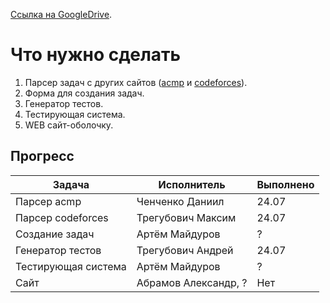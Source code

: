 [Ссылка на GoogleDrive](https://drive.google.com/drive/folders/1jSz1wb4Br7J82AKmoHt2bKFakgbJJb3t?usp=sharing).

# Что нужно сделать
1. Парсер задач с других сайтов ([acmp](https://acmp.ru) и [codeforces](https://codeforces.com)).
2. Форма для создания задач.
3. Генератор тестов.
4. Тестирующая система.
5. WEB сайт-оболочку.

## Прогресс
| Задача              | Исполнитель          | Выполнено |
|---------------------|----------------------|-----------|
| Парсер acmp         | Ченченко Даниил      | 24.07     |
| Парсер codeforces   | Трегубович Максим    | 24.07     |
| Создание задач      | Артём Майдуров       | ?         |
| Генератор тестов    | Трегубович Андрей    | 24.07     |
| Тестирующая система | Артём Майдуров       | ?         |
| Сайт                | Абрамов Александр, ? | Нет       |
